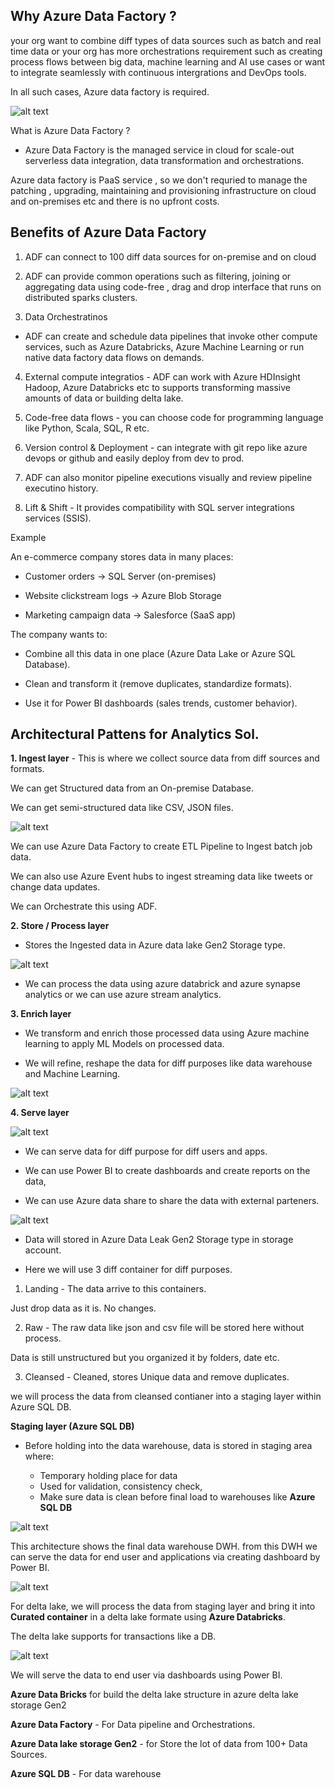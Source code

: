 Why Azure Data Factory ?
---

your org want to combine diff types of data sources such as batch and real time data or your org has more orchestrations requirement such as creating process flows between big data, machine learning and AI use cases or want to integrate seamlessly with continuous intergrations and DevOps tools.

In all such cases, Azure data factory is required.

![alt text](whyadf.png)

What is Azure Data Factory ?
- Azure Data Factory is the managed service in cloud for scale-out serverless data integration, data transformation and orchestrations.

Azure data factory is PaaS service , so we don't requried to manage the patching , upgrading, maintaining and provisioning infrastructure on cloud and on-premises etc and there is no upfront costs.

Benefits of Azure Data Factory
---

1. ADF can connect to 100 diff data sources for on-premise and on cloud
2. ADF can provide common operations such as filtering, joining or aggregating data using code-free , drag and drop interface that runs on distributed sparks clusters.

3. Data Orchestratinos
- ADF can create and schedule data pipelines that invoke other compute services, such as Azure Databricks, Azure Machine Learning or run native data factory data flows on demands.

4. External compute integratios - ADF can work with Azure HDInsight Hadoop, Azure Databricks etc to supports transforming massive amounts of data or building delta lake.

5. Code-free data flows - you can choose code for programming language like Python, Scala, SQL, R etc.

6. Version control & Deployment - can integrate with git repo like azure devops or github and easily deploy from dev to prod.

7. ADF can also monitor pipeline executions visually and review pipeline executino history.

8. Lift & Shift - It provides compatibility with SQL server integrations services (SSIS).

Example

An e-commerce company stores data in many places:

  - Customer orders → SQL Server (on-premises)

  - Website clickstream logs → Azure Blob Storage

  - Marketing campaign data → Salesforce (SaaS app)

The company wants to:

  - Combine all this data in one place (Azure Data Lake or Azure SQL Database).

  - Clean and transform it (remove duplicates, standardize formats).

  - Use it for Power BI dashboards (sales trends, customer behavior).

Architectural Pattens for Analytics Sol.
---

**1. Ingest layer** - This is where we collect source data from diff sources and formats.

We can get Structured data from an On-premise Database.

We can get semi-structured data like CSV, JSON files.

![alt text](ArcPat.png)

We can use Azure Data Factory to create ETL Pipeline to Ingest batch job data.

We can also use Azure Event hubs to ingest streaming data like tweets or change data updates.

We can Orchestrate this using ADF.

**2. Store / Process layer**
- Stores the Ingested data in Azure data lake Gen2 Storage type.

![alt text](processlayer.png)

- We can process the data using azure databrick and azure synapse analytics or we can use azure stream analytics.

**3. Enrich layer**

- We transform and enrich those processed data using Azure machine learning to apply ML Models on processed data.

- We will refine, reshape the data for diff purposes like data warehouse and Machine Learning.

![alt text](enrich.png)

**4. Serve layer**

![alt text](servelayer.png)

- We can serve data for diff purpose for diff users and apps.

- We can use Power BI to create dashboards and create reports on the data,

- We can use Azure data share to share the data with external parteners.


![alt text](hands-proj.png)

- Data will stored in Azure Data Leak Gen2 Storage type in storage account.

- Here we will use 3 diff container for diff purposes.

1. Landing - The data arrive to this containers.

Just drop data as it is. No changes.

2. Raw - The raw data like json and csv file will be stored here without process.

Data is still unstructured but you organized it by folders, date etc.

3. Cleansed - Cleaned, stores Unique data and remove duplicates.

we will process the data from cleansed contianer into a staging layer within Azure SQL DB.

**Staging layer (Azure SQL DB)**
- Before holding into the data warehouse, data is stored in staging area where:

  - Temporary holding place for data
  - Used for validation, consistency check,
  - Make sure data is clean before final load to warehouses like **Azure SQL DB**

![alt text](finaldwh.png)

This architecture shows the final data warehouse DWH. from this DWH we can serve the data for end user and applications via creating dashboard by Power BI.

![alt text](Curated.png)

For delta lake, we will process the data from staging layer and bring it into **Curated container** in a delta lake formate using **Azure Databricks**.

The delta lake supports for transactions like a DB.

![alt text](servefromdw.png)

We will serve the data to end user via dashboards using Power BI.

**Azure Data Bricks** for build the delta lake structure in azure delta lake storage Gen2

**Azure Data Factory** - For Data pipeline and Orchestrations.

**Azure Data lake storage Gen2** - for Store the lot of data from 100+ Data Sources.

**Azure SQL DB** - For data warehouse


